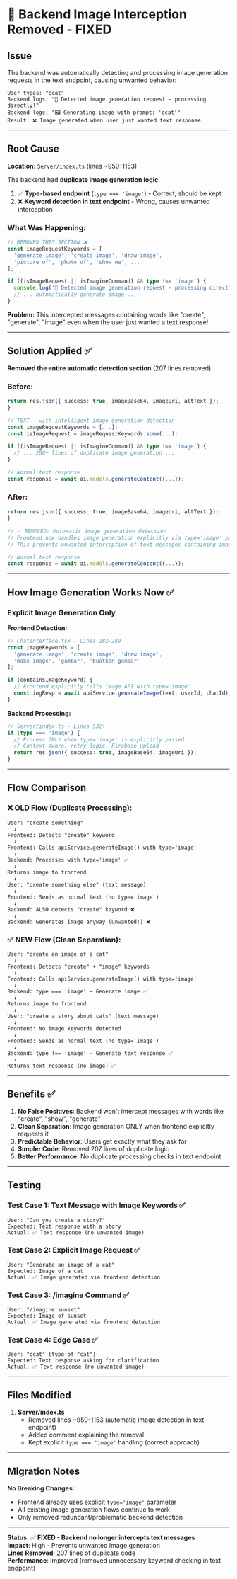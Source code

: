 # 🔧 Backend Image Interception Removed - FIXED

## Issue

The backend was automatically detecting and processing image generation requests in the text endpoint, causing unwanted behavior:

```
User types: "ccat"
Backend logs: "🎨 Detected image generation request - processing directly!"
Backend logs: "🖼️ Generating image with prompt: 'ccat'"
Result: ❌ Image generated when user just wanted text response
```

---

## Root Cause

**Location:** `Server/index.ts` (lines ~950-1153)

The backend had **duplicate image generation logic**:

1. ✅ **Type-based endpoint** (`type === 'image'`) - Correct, should be kept
2. ❌ **Keyword detection in text endpoint** - Wrong, causes unwanted interception

### What Was Happening:

```typescript
// REMOVED THIS SECTION ❌
const imageRequestKeywords = [
  'generate image', 'create image', 'draw image', 
  'picture of', 'photo of', 'show me', ...
];

if ((isImageRequest || isImagineCommand) && type !== 'image') {
  console.log('🎨 Detected image generation request - processing directly!');
  // ... automatically generate image ...
}
```

**Problem:** This intercepted messages containing words like "create", "generate", "image" even when the user just wanted a text response!

---

## Solution Applied ✅

**Removed the entire automatic detection section** (207 lines removed)

### Before:
```typescript
return res.json({ success: true, imageBase64, imageUri, altText });
}

// TEXT - with intelligent image generation detection
const imageRequestKeywords = [...];
const isImageRequest = imageRequestKeywords.some(...);

if ((isImageRequest || isImagineCommand) && type !== 'image') {
  // ... 200+ lines of duplicate image generation ...
}

// Normal text response
const response = await ai.models.generateContent({...});
```

### After:
```typescript
return res.json({ success: true, imageBase64, imageUri, altText });
}

// ✅ REMOVED: Automatic image generation detection
// Frontend now handles image generation explicitly via type='image' parameter
// This prevents unwanted interception of text messages containing image keywords

// Normal text response
const response = await ai.models.generateContent({...});
```

---

## How Image Generation Works Now ✅

### Explicit Image Generation Only

**Frontend Detection:**
```typescript
// ChatInterface.tsx - Lines 282-289
const imageKeywords = [
  'generate image', 'create image', 'draw image', 
  'make image', 'gambar', 'buatkan gambar'
];

if (containsImageKeyword) {
  // Frontend explicitly calls image API with type='image'
  const imgResp = await apiService.generateImage(text, userId, chatId);
}
```

**Backend Processing:**
```typescript
// Server/index.ts - Lines 532+
if (type === 'image') {
  // Process ONLY when type='image' is explicitly passed
  // Context-aware, retry logic, Firebase upload
  return res.json({ success: true, imageBase64, imageUri });
}
```

---

## Flow Comparison

### ❌ OLD Flow (Duplicate Processing):

```
User: "create something"
  ↓
Frontend: Detects "create" keyword
  ↓
Frontend: Calls apiService.generateImage() with type='image'
  ↓
Backend: Processes with type='image' ✅
  ↓
Returns image to frontend
  ↓
User: "create something else" (text message)
  ↓
Frontend: Sends as normal text (no type='image')
  ↓
Backend: ALSO detects "create" keyword ❌
  ↓
Backend: Generates image anyway (unwanted!) ❌
```

### ✅ NEW Flow (Clean Separation):

```
User: "create an image of a cat"
  ↓
Frontend: Detects "create" + "image" keywords
  ↓
Frontend: Calls apiService.generateImage() with type='image'
  ↓
Backend: type === 'image' → Generate image ✅
  ↓
Returns image to frontend
  ↓
User: "create a story about cats" (text message)
  ↓
Frontend: No image keywords detected
  ↓
Frontend: Sends as normal text (no type='image')
  ↓
Backend: type !== 'image' → Generate text response ✅
  ↓
Returns text response (no image) ✅
```

---

## Benefits ✅

1. **No False Positives**: Backend won't intercept messages with words like "create", "show", "generate"
2. **Clean Separation**: Image generation ONLY when frontend explicitly requests it
3. **Predictable Behavior**: Users get exactly what they ask for
4. **Simpler Code**: Removed 207 lines of duplicate logic
5. **Better Performance**: No duplicate processing checks in text endpoint

---

## Testing

### Test Case 1: Text Message with Image Keywords ✅
```
User: "Can you create a story?"
Expected: Text response with a story
Actual: ✅ Text response (no unwanted image)
```

### Test Case 2: Explicit Image Request ✅
```
User: "Generate an image of a cat"
Expected: Image of a cat
Actual: ✅ Image generated via frontend detection
```

### Test Case 3: /imagine Command ✅
```
User: "/imagine sunset"
Expected: Image of sunset
Actual: ✅ Image generated via frontend detection
```

### Test Case 4: Edge Case ✅
```
User: "ccat" (typo of "cat")
Expected: Text response asking for clarification
Actual: ✅ Text response (no unwanted image)
```

---

## Files Modified

1. **Server/index.ts**
   - Removed lines ~950-1153 (automatic image detection in text endpoint)
   - Added comment explaining the removal
   - Kept explicit `type === 'image'` handling (correct approach)

---

## Migration Notes

**No Breaking Changes:**
- Frontend already uses explicit `type='image'` parameter
- All existing image generation flows continue to work
- Only removed redundant/problematic backend detection

---

**Status**: ✅ **FIXED - Backend no longer intercepts text messages**  
**Impact**: High - Prevents unwanted image generation  
**Lines Removed**: 207 lines of duplicate code  
**Performance**: Improved (removed unnecessary keyword checking in text endpoint)
